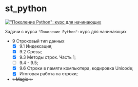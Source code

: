# st_python
[!["Поколение Python": курс для начинающих](https://theme.zdassets.com/theme_assets/2197147/05bc1afb66ec7da4c7369771042c31bd195bece6.png)](https://stepik.org/course/58852/syllabus)

Задачи с курса `"Поколение Python"`: курс для начинающих

- 9 Строковый тип данных
  - [X] 9.1 Индексация;
  - [X] 9.2 Срезы;
  - [X] 9.3 Методы строк. Часть 1;
  - [ ] 9.4 - 9.5;
  - [X] 9.6 Строки в памяти компьютера, кодировка Unicode;
  - [X] Итоговая работа на строки;
- ~~✨Magic ✨~~